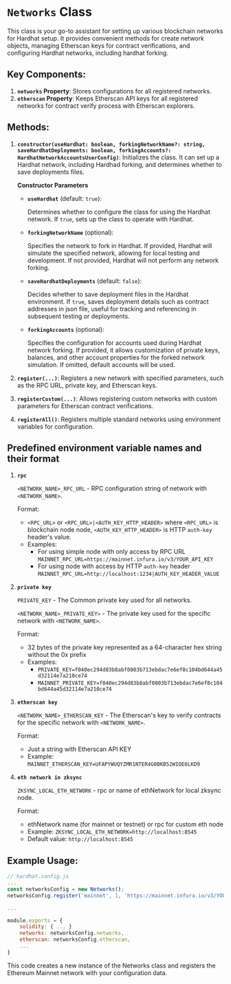 # `Networks` Class

This class is your go-to assistant for setting up various blockchain networks for Hardhat setup. It provides convenient methods for create network objects, managing Etherscan keys for contract verifications, and configuring Hardhat networks, including hardhat forking.

## Key Components:
1. **`networks` Property**: Stores configurations for all registered networks.
2. **`etherscan` Property**: Keeps Etherscan API keys for all registered networks for contract verify process with Etherscan explorers.

## Methods:

1. **`constructor(useHardhat: boolean, forkingNetworkName?: string, saveHardhatDeployments: boolean, forkingAccounts?: HardhatNetworkAccountsUserConfig)`**: Initializes the class. It can set up a Hardhat network, including Hardhad forking, and determines whether to save deployments files.

   **Constructor Parameters**

    - **`useHardhat`** (default: `true`):

      Determines whether to configure the class for using the Hardhat network. If `true`, sets up the class to operate with Hardhat.

    - **`forkingNetworkName`** (optional):

      Specifies the network to fork in Hardhat. If provided, Hardhat will simulate the specified network, allowing for local testing and development. If not provided, Hardhat will not perform any network forking.

    - **`saveHardhatDeployments`** (default: `false`):

      Decides whether to save deployment files in the Hardhat environment. If `true`, saves deployment details such as contract addresses in json file, useful for tracking and referencing in subsequent testing or deployments.

    - **`forkingAccounts`** (optional):

      Specifies the configuration for accounts used during Hardhat network forking. If provided, it allows customization of private keys, balances, and other account properties for the forked network simulation. If omitted, default accounts will be used.

2. **`register(...)`**: Registers a new network with specified parameters, such as the RPC URL, private key, and Etherscan keys.

3. **`registerCustom(...)`**: Allows registering custom networks with custom parameters for Etherscan contract verifications.

5. **`registerAll()`**: Registers multiple standard networks using environment variables for configuration.

## Predefined environment variable names and their format
1. **`rpc`**

   `<NETWORK_NAME>_RPC_URL` - RPC configuration string of network with `<NETWORK_NAME>`.

   Format:
   - `<RPC_URL>` or `<RPC_URL>|<AUTH_KEY_HTTP_HEADER>`
   where `<RPC_URL>` is blockchain node node, `<AUTH_KEY_HTTP_HEADER>` is HTTP `auth-key` header's value.
   - Examples:
     - For using simple node with only access by RPC URL
     `MAINNET_RPC_URL=https://mainnet.infura.io/v3/YOUR_API_KEY`
     - For using node with access by HTTP `auth-key` header
     `MAINNET_RPC_URL=http://localhost:1234|AUTH_KEY_HEADER_VALUE`

2. **`private key`**

   `PRIVATE_KEY` - The Common private key used for all networks.

   `<NETWORK_NAME>_PRIVATE_KEY>` - The private key used for the specific network with `<NETWORK_NAME>`.

   Format:
   - 32 bytes of the private key represented as a 64-character hex string without the 0x prefix
   - Examples:
     - `PRIVATE_KEY=f040ec294d83b8abf0803b713ebdac7e6ef8c104bd644a45d32114e7a210ce74`
     - `MAINNET_PRIVATE_KEY=f040ec294d83b8abf0803b713ebdac7e6ef8c104bd644a45d32114e7a210ce74`

3. **`etherscan key`**

   `<NETWORK_NAME>_ETHERSCAN_KEY` - The Etherscan's key to verify contracts for the specific network with `<NETWORK_NAME>`.

   Format:
   - Just a string with Etherscan API KEY
   - Example: `MAINNET_ETHERSCAN_KEY=UFAPYWUQYZMR1NTER4G0BKB52WIOE6LKD9`

4. **`eth network in zksync`**

   `ZKSYNC_LOCAL_ETH_NETWORK` - rpc or name of ethNetwork for local zksync node.

   Format:
   - ethNetwork name (for mainnet or testnet) or rpc for custom eth node
   - Example: `ZKSYNC_LOCAL_ETH_NETWORK=http://localhost:8545`
   - Default value: `http://localhost:8545`

## Example Usage:
```javascript
// hardhat.config.js
...
const networksConfig = new Networks();
networksConfig.register('mainnet', 1, 'https://mainnet.infura.io/v3/YOUR_API_KEY', 'YOUR_PRIVATE_KEY', 'mainnet', 'YOUR_ETHERSCAN_API_KEY');

...

module.exports = {
    solidity: { ... }
    networks: networksConfig.networks,
    etherscan: networksConfig.etherscan,
    ...
}
```
This code creates a new instance of the Networks class and registers the Ethereum Mainnet network with your configuration data.

